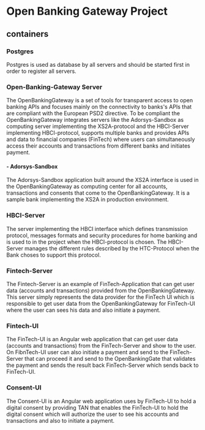 # Open Banking Gateway Project

## containers

### Postgres

Postgres is used as database by all servers and should be started first in order to register all servers.

### Open-Banking-Gateway Server

The OpenBankingGateway is a set of tools for transparent access to open banking APIs and focuses mainly on the connectivity to banks's APIs that are compliant with the European PSD2 directive.
To be compliant the OpenBankingGateway integrates servers like the Adorsys-Sandbox as computing server implementing the XS2A-protocol and the HBCI-Server 
implementing HBCI-protocol, supports multiple banks and provides APIs and data to financial companies (FinTech) where users can simultaneously 
access their accounts and transactions from different banks and initiates payment. 

#### - Adorsys-Sandbox

The Adorsys-Sandbox application built around the XS2A interface is used in the OpenBankingGateway as computing center for all accounts, transactions and consents that come to the 
OpenBankingGateway. It is a sample bank  implementing the XS2A in production environment.

### HBCI-Server

The server implementing the HBCI interface which defines transmission protocol, messages formats and security procedures for home banking
and is used to in the project when the HBCI-protocol is chosen. The HBCI-Server manages the different rules described by the HTC-Protocol when the Bank choses to
support this protocol.

### Fintech-Server

The Fintech-Server is an example of FinTech-Application that can get user data (accounts and transactions) provided from the OpenBankingGateway. This server simply represents the data provider 
for the FinTech UI which is responsible to get user data from the OpenBankingGateway for FinTech-UI where the user can sees his data and also initiate a payment.

### Fintech-UI

The FinTech-UI is an Angular web application that can get user data (accounts and transactions) from the FinTech-Server and show to the user. On FibnTech-UI user can also initiate a payment 
and send to the FinTech-Server that can proceed it and send to the OpenBankingGate that validates the payment and sends the result back FinTech-Server which sends back to FinTech-UI. 

### Consent-UI

The Consent-UI is an Angular web application uses by FinTech-UI to hold a digital consent by providing TAN that enables the FinTech-UI to hold the digital consent which will authorize the 
user to see his accounts and transactions and also to initiate a payment.
